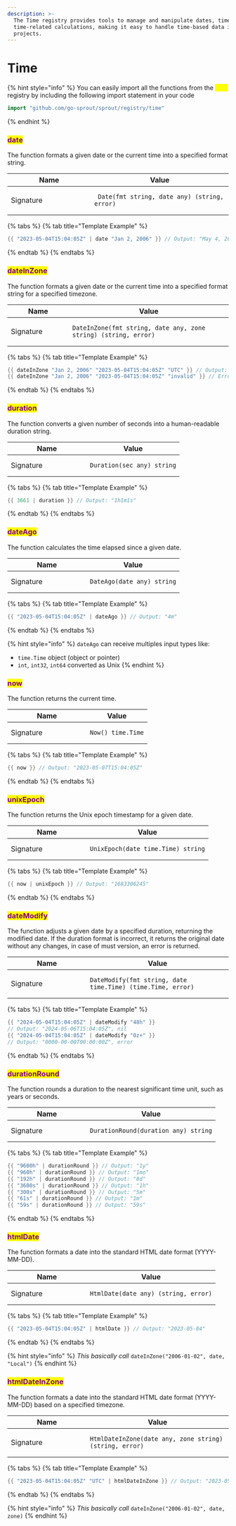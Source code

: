 ```yaml
---
description: >-
  The Time registry provides tools to manage and manipulate dates, times, and
  time-related calculations, making it easy to handle time-based data in your
  projects.
---
```


# Time

{% hint style="info" %}
You can easily import all the functions from the <mark style="color:yellow;">`time`</mark> registry by including the following import statement in your code

```go
import "github.com/go-sprout/sprout/registry/time"
```
{% endhint %}

### <mark style="color:purple;">date</mark>

The function formats a given date or the current time into a specified format string.

<table data-header-hidden><thead><tr><th width="174">Name</th><th>Value</th></tr></thead><tbody><tr><td>Signature</td><td><pre class="language-go"><code class="lang-go"> Date(fmt string, date any) (string, error)
</code></pre></td></tr></tbody></table>

{% tabs %}
{% tab title="Template Example" %}
```go
{{ "2023-05-04T15:04:05Z" | date "Jan 2, 2006" }} // Output: "May 4, 2023"
```
{% endtab %}
{% endtabs %}

### <mark style="color:purple;">dateInZone</mark>

The function formats a given date or the current time into a specified format string for a specified timezone.

<table data-header-hidden><thead><tr><th width="124">Name</th><th>Value</th></tr></thead><tbody><tr><td>Signature</td><td><pre class="language-go"><code class="lang-go">DateInZone(fmt string, date any, zone string) (string, error)
</code></pre></td></tr></tbody></table>

{% tabs %}
{% tab title="Template Example" %}
```go
{{ dateInZone "Jan 2, 2006" "2023-05-04T15:04:05Z" "UTC" }} // Output: "May 4, 2023"
{{ dateInZone "Jan 2, 2006" "2023-05-04T15:04:05Z" "invalid" }} // Error
```
{% endtab %}
{% endtabs %}

### <mark style="color:purple;">duration</mark>

The function converts a given number of seconds into a human-readable duration string.

<table data-header-hidden><thead><tr><th width="164">Name</th><th>Value</th></tr></thead><tbody><tr><td>Signature</td><td><pre class="language-go"><code class="lang-go">Duration(sec any) string
</code></pre></td></tr></tbody></table>

{% tabs %}
{% tab title="Template Example" %}
```go
{{ 3661 | duration }} // Output: "1h1m1s"
```
{% endtab %}
{% endtabs %}

### <mark style="color:purple;">dateAgo</mark>

The function calculates the time elapsed since a given date.

<table data-header-hidden><thead><tr><th width="164">Name</th><th>Value</th></tr></thead><tbody><tr><td>Signature</td><td><pre class="language-go"><code class="lang-go">DateAgo(date any) string
</code></pre></td></tr></tbody></table>

{% tabs %}
{% tab title="Template Example" %}
```go
{{ "2023-05-04T15:04:05Z" | dateAgo }} // Output: "4m"
```
{% endtab %}
{% endtabs %}

{% hint style="info" %}
`dateAgo` can receive multiples input types like:

* `time.Time` object (object or pointer)
* `int`, `int32`, `int64` converted as Unix
{% endhint %}

### <mark style="color:purple;">now</mark>

The function returns the current time.

<table data-header-hidden><thead><tr><th width="164">Name</th><th>Value</th></tr></thead><tbody><tr><td>Signature</td><td><pre class="language-go"><code class="lang-go">Now() time.Time
</code></pre></td></tr></tbody></table>

{% tabs %}
{% tab title="Template Example" %}
```go
{{ now }} // Output: "2023-05-07T15:04:05Z"
```
{% endtab %}
{% endtabs %}

### <mark style="color:purple;">unixEpoch</mark>

The function returns the Unix epoch timestamp for a given date.

<table data-header-hidden><thead><tr><th width="164">Name</th><th>Value</th></tr></thead><tbody><tr><td>Signature</td><td><pre class="language-go"><code class="lang-go">UnixEpoch(date time.Time) string
</code></pre></td></tr></tbody></table>

{% tabs %}
{% tab title="Template Example" %}
```go
{{ now | unixEpoch }} // Output: "1683306245"
```
{% endtab %}
{% endtabs %}

### <mark style="color:purple;">dateModify</mark>

The function adjusts a given date by a specified duration, returning the modified date. If the duration format is incorrect, it returns the original date without any changes, in case of must version, an error is returned.

<table data-header-hidden><thead><tr><th width="164">Name</th><th>Value</th></tr></thead><tbody><tr><td>Signature</td><td><pre class="language-go"><code class="lang-go">DateModify(fmt string, date time.Time) (time.Time, error)
</code></pre></td></tr></tbody></table>

{% tabs %}
{% tab title="Template Example" %}
```go
{{ "2024-05-04T15:04:05Z" | dateModify "48h" }}
// Output: "2024-05-06T15:04:05Z", nil
{{ "2024-05-04T15:04:05Z" | dateModify "0z+" }}
// Output: "0000-00-00T00:00:00Z", error
```
{% endtab %}
{% endtabs %}

### <mark style="color:purple;">durationRound</mark>

The function rounds a duration to the nearest significant time unit, such as years or seconds.

<table data-header-hidden><thead><tr><th width="164">Name</th><th>Value</th></tr></thead><tbody><tr><td>Signature</td><td><pre class="language-go"><code class="lang-go">DurationRound(duration any) string
</code></pre></td></tr></tbody></table>

{% tabs %}
{% tab title="Template Example" %}
```go
{{ "9600h" | durationRound }} // Output: "1y"
{{ "960h" | durationRound }} // Output: "1mo"
{{ "192h" | durationRound }} // Output: "8d"
{{ "3600s" | durationRound }} // Output: "1h"
{{ "300s" | durationRound }} // Output: "5m"
{{ "61s" | durationRound }} // Output: "1m"
{{ "59s" | durationRound }} // Output: "59s"
```
{% endtab %}
{% endtabs %}

### <mark style="color:purple;">htmlDate</mark>

The function formats a date into the standard HTML date format (YYYY-MM-DD).

<table data-header-hidden><thead><tr><th width="164">Name</th><th>Value</th></tr></thead><tbody><tr><td>Signature</td><td><pre class="language-go"><code class="lang-go">HtmlDate(date any) (string, error)
</code></pre></td></tr></tbody></table>

{% tabs %}
{% tab title="Template Example" %}
```go
{{ "2023-05-04T15:04:05Z" | htmlDate }} // Output: "2023-05-04"
```
{% endtab %}
{% endtabs %}

{% hint style="info" %}
_This basically call_ `dateInZone("2006-01-02", date, "Local")`
{% endhint %}

### <mark style="color:purple;">htmlDateInZone</mark>

The function formats a date into the standard HTML date format (YYYY-MM-DD) based on a specified timezone.

<table data-header-hidden><thead><tr><th width="164">Name</th><th>Value</th></tr></thead><tbody><tr><td>Signature</td><td><pre class="language-go"><code class="lang-go">HtmlDateInZone(date any, zone string) (string, error)
</code></pre></td></tr></tbody></table>

{% tabs %}
{% tab title="Template Example" %}
```go
{{ "2023-05-04T15:04:05Z" "UTC" | htmlDateInZone }} // Output: "2023-05-04"
```
{% endtab %}
{% endtabs %}

{% hint style="info" %}
_This basically call_ `dateInZone("2006-01-02", date, zone)`
{% endhint %}

